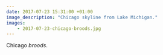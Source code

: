 ```yaml
---
date: 2017-07-23 15:31:00 +01:00
image_description: "Chicago skyline from Lake Michigan."
images: 
    - 2017-07-23-chicago-broods.jpg
---
```


Chicago _broods_.
